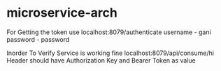 # microservice-arch 

For Getting the token use localhost:8079/authenticate
username - gani
password - password

Inorder To Verify Service is working fine
localhost:8079/api/consume/hi
Header should have Authorization Key and Bearer Token as value
